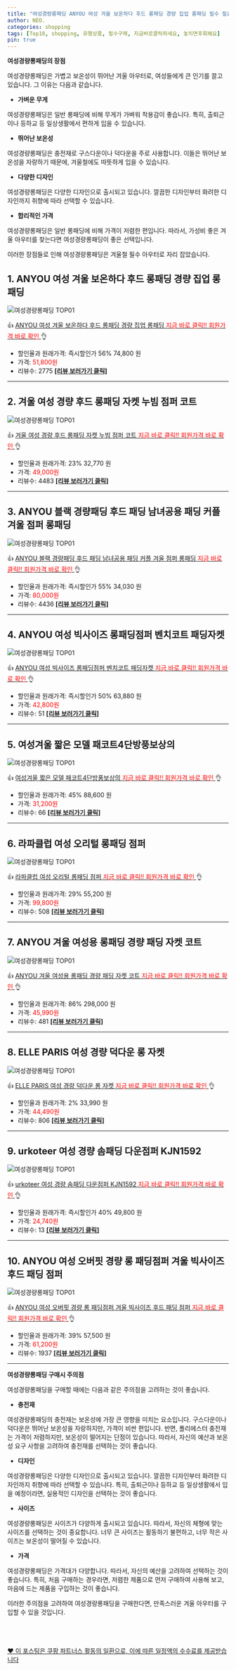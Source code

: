 ```yaml
---
title: "여성경량롱패딩 ANYOU 여성 겨울 보온하다 후드 롱패딩 경량 집업 롱패딩 필수 필요 추천 제품 비교 최저 가격 비교 장점 구매 후기 구매평"
author: NEO.
categories: shopping
tags: [Top10, shopping, 유행상품, 필수구매, 지금바로클릭하세요, 놓치면후회해요]
pin: true
---
```

**여성경량롱패딩의 장점**

여성경량롱패딩은 가볍고 보온성이 뛰어난 겨울 아우터로, 여성들에게 큰 인기를 끌고 있습니다. 그 이유는 다음과 같습니다.

* **가벼운 무게**

여성경량롱패딩은 일반 롱패딩에 비해 무게가 가벼워 착용감이 좋습니다. 특히, 출퇴근이나 등하교 등 일상생활에서 편하게 입을 수 있습니다.

* **뛰어난 보온성**

여성경량롱패딩은 충전재로 구스다운이나 덕다운을 주로 사용합니다. 이들은 뛰어난 보온성을 자랑하기 때문에, 겨울철에도 따뜻하게 입을 수 있습니다.

* **다양한 디자인**

여성경량롱패딩은 다양한 디자인으로 출시되고 있습니다. 깔끔한 디자인부터 화려한 디자인까지 취향에 따라 선택할 수 있습니다.

* **합리적인 가격**

여성경량롱패딩은 일반 롱패딩에 비해 가격이 저렴한 편입니다. 따라서, 가성비 좋은 겨울 아우터를 찾는다면 여성경량롱패딩이 좋은 선택입니다.

이러한 장점들로 인해 여성경량롱패딩은 겨울철 필수 아우터로 자리 잡았습니다.

   

## 1. ANYOU 여성 겨울 보온하다 후드 롱패딩 경량 집업 롱패딩

![여성경량롱패딩 TOP01](https://thumbnail9.coupangcdn.com/thumbnails/remote/490x490ex/image/vendor_inventory/a1fb/8870654abd5ed1fc5373cda7d97e0a3c59d8c74de4f996a705ecb2c96a91.jpg)


👍 [ANYOU 여성 겨울 보온하다 후드 롱패딩 경량 집업 롱패딩 <font color=red> 지금 바로 클릭!! 회원가격 바로 확인 </font> ](https://link.coupang.com/re/AFFSDP?lptag=AF3617701&subid=GithubCoopas&pageKey=7714376721&traceid=V0-153&itemId=20687078405&vendorItemId=87475459402) 👌 


- 할인율과 원래가격: 즉시할인가 56%  74,800   원
- 가격: <span style='color:red'>51,800원</span>
- 리뷰수: 2775  [**[리뷰 보러가기 클릭]**](https://link.coupang.com/re/AFFSDP?lptag=AF3617701&subid=GithubCoopas&pageKey=7714376721&traceid=V0-153&itemId=20687078405&vendorItemId=87475459402)

---


   

## 2. 겨울 여성 경량 후드 롱패딩 자켓 누빔 점퍼 코트

![여성경량롱패딩 TOP01](https://thumbnail10.coupangcdn.com/thumbnails/remote/490x490ex/image/vendor_inventory/c325/ff5eda35febad12318dfc814a0bce6f8ac74370807a6b112dfc28dab0c67.png)


👍 [겨울 여성 경량 후드 롱패딩 자켓 누빔 점퍼 코트 <font color=red> 지금 바로 클릭!! 회원가격 바로 확인 </font> ](https://link.coupang.com/re/AFFSDP?lptag=AF3617701&subid=GithubCoopas&pageKey=7721628502&traceid=V0-153&itemId=20724929365&vendorItemId=87795653883) 👌 


- 할인율과 원래가격: 23%  32,770   원
- 가격: <span style='color:red'>49,000원</span>
- 리뷰수: 4483  [**[리뷰 보러가기 클릭]**](https://link.coupang.com/re/AFFSDP?lptag=AF3617701&subid=GithubCoopas&pageKey=7721628502&traceid=V0-153&itemId=20724929365&vendorItemId=87795653883)

---


   

## 3. ANYOU 블랙 경량패딩 후드 패딩 남녀공용 패딩 커플 겨울 점퍼 롱패딩

![여성경량롱패딩 TOP01](https://thumbnail7.coupangcdn.com/thumbnails/remote/490x490ex/image/vendor_inventory/4fa5/f96d9b1f21ba7147037b6f8a29ce347b950aa8eb28cdfe0745136dd33a68.jpeg)


👍 [ANYOU 블랙 경량패딩 후드 패딩 남녀공용 패딩 커플 겨울 점퍼 롱패딩 <font color=red> 지금 바로 클릭!! 회원가격 바로 확인 </font> ](https://link.coupang.com/re/AFFSDP?lptag=AF3617701&subid=GithubCoopas&pageKey=7742576285&traceid=V0-153&itemId=20835023896&vendorItemId=87911482451) 👌 


- 할인율과 원래가격: 즉시할인가 55%  34,030   원
- 가격: <span style='color:red'>80,000원</span>
- 리뷰수: 4436  [**[리뷰 보러가기 클릭]**](https://link.coupang.com/re/AFFSDP?lptag=AF3617701&subid=GithubCoopas&pageKey=7742576285&traceid=V0-153&itemId=20835023896&vendorItemId=87911482451)

---


   

## 4. ANYOU 여성 빅사이즈 롱패딩점퍼 벤치코트 패딩자켓

![여성경량롱패딩 TOP01](https://thumbnail8.coupangcdn.com/thumbnails/remote/490x490ex/image/vendor_inventory/67f4/dbb7950d3cddbef9bacade4aff4987b46cc9747dd8fd2f4ac378bd76b4d9.jpg)


👍 [ANYOU 여성 빅사이즈 롱패딩점퍼 벤치코트 패딩자켓 <font color=red> 지금 바로 클릭!! 회원가격 바로 확인 </font> ](https://link.coupang.com/re/AFFSDP?lptag=AF3617701&subid=GithubCoopas&pageKey=7737920582&traceid=V0-153&itemId=20810720076&vendorItemId=87952561359) 👌 


- 할인율과 원래가격: 즉시할인가 50%  63,880   원
- 가격: <span style='color:red'>42,800원</span>
- 리뷰수: 51  [**[리뷰 보러가기 클릭]**](https://link.coupang.com/re/AFFSDP?lptag=AF3617701&subid=GithubCoopas&pageKey=7737920582&traceid=V0-153&itemId=20810720076&vendorItemId=87952561359)

---


   

## 5. 여성겨울 짧은 모델 패코트4단방풍보상의

![여성경량롱패딩 TOP01](https://thumbnail9.coupangcdn.com/thumbnails/remote/490x490ex/image/vendor_inventory/e6bc/7bfdb59041ba3c8a84164ad983a8b6f815013ab822737c48e745f5e1b510.jpg)


👍 [여성겨울 짧은 모델 패코트4단방풍보상의 <font color=red> 지금 바로 클릭!! 회원가격 바로 확인 </font> ](https://link.coupang.com/re/AFFSDP?lptag=AF3617701&subid=GithubCoopas&pageKey=7742358500&traceid=V0-153&itemId=20833830871&vendorItemId=87901795868) 👌 


- 할인율과 원래가격: 45%  88,600   원
- 가격: <span style='color:red'>31,200원</span>
- 리뷰수: 66  [**[리뷰 보러가기 클릭]**](https://link.coupang.com/re/AFFSDP?lptag=AF3617701&subid=GithubCoopas&pageKey=7742358500&traceid=V0-153&itemId=20833830871&vendorItemId=87901795868)

---


   

## 6. 라파클럽 여성 오리털 롱패딩 점퍼

![여성경량롱패딩 TOP01](https://thumbnail8.coupangcdn.com/thumbnails/remote/490x490ex/image/vendor_inventory/images/2018/11/12/17/5/639b3c21-d3aa-4142-8672-df03a3dde40d.jpg)


👍 [라파클럽 여성 오리털 롱패딩 점퍼 <font color=red> 지금 바로 클릭!! 회원가격 바로 확인 </font> ](https://link.coupang.com/re/AFFSDP?lptag=AF3617701&subid=GithubCoopas&pageKey=155977547&traceid=V0-153&itemId=448981914&vendorItemId=79099712546) 👌 


- 할인율과 원래가격: 29%  55,200   원
- 가격: <span style='color:red'>99,800원</span>
- 리뷰수: 508  [**[리뷰 보러가기 클릭]**](https://link.coupang.com/re/AFFSDP?lptag=AF3617701&subid=GithubCoopas&pageKey=155977547&traceid=V0-153&itemId=448981914&vendorItemId=79099712546)

---


   

## 7. ANYOU 겨울 여성용 롱패딩 경량 패딩 자켓 코트

![여성경량롱패딩 TOP01](https://thumbnail9.coupangcdn.com/thumbnails/remote/490x490ex/image/vendor_inventory/2a54/6eb3e93db22cc01ba67cdd3aa118d29d13cb93b7e43da6ef730e68f30bf9.jpeg)


👍 [ANYOU 겨울 여성용 롱패딩 경량 패딩 자켓 코트 <font color=red> 지금 바로 클릭!! 회원가격 바로 확인 </font> ](https://link.coupang.com/re/AFFSDP?lptag=AF3617701&subid=GithubCoopas&pageKey=7600539618&traceid=V0-153&itemId=20104690333&vendorItemId=87911263848) 👌 


- 할인율과 원래가격: 86%  298,000   원
- 가격: <span style='color:red'>45,990원</span>
- 리뷰수: 481  [**[리뷰 보러가기 클릭]**](https://link.coupang.com/re/AFFSDP?lptag=AF3617701&subid=GithubCoopas&pageKey=7600539618&traceid=V0-153&itemId=20104690333&vendorItemId=87911263848)

---


   

## 8. ELLE PARIS 여성 경량 덕다운 롱 자켓

![여성경량롱패딩 TOP01](https://thumbnail6.coupangcdn.com/thumbnails/remote/490x490ex/image/retail/images/8494134879160339-b195e38c-b22a-4b38-947b-d58518108b11.jpg)


👍 [ELLE PARIS 여성 경량 덕다운 롱 자켓 <font color=red> 지금 바로 클릭!! 회원가격 바로 확인 </font> ](https://link.coupang.com/re/AFFSDP?lptag=AF3617701&subid=GithubCoopas&pageKey=6673869125&traceid=V0-153&itemId=15364397595&vendorItemId=82584580600) 👌 


- 할인율과 원래가격: 2%  33,990   원
- 가격: <span style='color:red'>44,490원</span>
- 리뷰수: 806  [**[리뷰 보러가기 클릭]**](https://link.coupang.com/re/AFFSDP?lptag=AF3617701&subid=GithubCoopas&pageKey=6673869125&traceid=V0-153&itemId=15364397595&vendorItemId=82584580600)

---


   

## 9. urkoteer 여성 경량 솜패딩 다운점퍼 KJN1592

![여성경량롱패딩 TOP01](https://thumbnail8.coupangcdn.com/thumbnails/remote/490x490ex/image/vendor_inventory/5511/a4b9e13625ef0189075c69bc88dc142b7a3b3eda2de8965e4e94dfc318fa.jpg)


👍 [urkoteer 여성 경량 솜패딩 다운점퍼 KJN1592 <font color=red> 지금 바로 클릭!! 회원가격 바로 확인 </font> ](https://link.coupang.com/re/AFFSDP?lptag=AF3617701&subid=GithubCoopas&pageKey=2347911273&traceid=V0-153&itemId=20321565724&vendorItemId=87820679804) 👌 


- 할인율과 원래가격: 즉시할인가 40%  49,800   원
- 가격: <span style='color:red'>24,740원</span>
- 리뷰수: 13  [**[리뷰 보러가기 클릭]**](https://link.coupang.com/re/AFFSDP?lptag=AF3617701&subid=GithubCoopas&pageKey=2347911273&traceid=V0-153&itemId=20321565724&vendorItemId=87820679804)

---


   

## 10. ANYOU 여성 오버핏 경량 롱 패딩점퍼 겨울 빅사이즈 후드 패딩 점퍼

![여성경량롱패딩 TOP01](https://thumbnail6.coupangcdn.com/thumbnails/remote/490x490ex/image/vendor_inventory/79ee/aaa916c63009fd81b7f53f3731d759b30327a7ff3164b304396cb2dfcc80.jpg)


👍 [ANYOU 여성 오버핏 경량 롱 패딩점퍼 겨울 빅사이즈 후드 패딩 점퍼 <font color=red> 지금 바로 클릭!! 회원가격 바로 확인 </font> ](https://link.coupang.com/re/AFFSDP?lptag=AF3617701&subid=GithubCoopas&pageKey=7652642947&traceid=V0-153&itemId=20366107745&vendorItemId=83956163535) 👌 


- 할인율과 원래가격: 39%  57,500   원
- 가격: <span style='color:red'>61,200원</span>
- 리뷰수: 1937  [**[리뷰 보러가기 클릭]**](https://link.coupang.com/re/AFFSDP?lptag=AF3617701&subid=GithubCoopas&pageKey=7652642947&traceid=V0-153&itemId=20366107745&vendorItemId=83956163535)

---
**여성경량롱패딩 구매시 주의점**

여성경량롱패딩을 구매할 때에는 다음과 같은 주의점을 고려하는 것이 좋습니다.

* **충전재**

여성경량롱패딩의 충전재는 보온성에 가장 큰 영향을 미치는 요소입니다. 구스다운이나 덕다운은 뛰어난 보온성을 자랑하지만, 가격이 비싼 편입니다. 반면, 폴리에스터 충전재는 가격이 저렴하지만, 보온성이 떨어지는 단점이 있습니다. 따라서, 자신의 예산과 보온성 요구 사항을 고려하여 충전재를 선택하는 것이 좋습니다.

* **디자인**

여성경량롱패딩은 다양한 디자인으로 출시되고 있습니다. 깔끔한 디자인부터 화려한 디자인까지 취향에 따라 선택할 수 있습니다. 특히, 출퇴근이나 등하교 등 일상생활에서 입을 예정이라면, 실용적인 디자인을 선택하는 것이 좋습니다.

* **사이즈**

여성경량롱패딩은 사이즈가 다양하게 출시되고 있습니다. 따라서, 자신의 체형에 맞는 사이즈를 선택하는 것이 중요합니다. 너무 큰 사이즈는 활동하기 불편하고, 너무 작은 사이즈는 보온성이 떨어질 수 있습니다.

* **가격**

여성경량롱패딩은 가격대가 다양합니다. 따라서, 자신의 예산을 고려하여 선택하는 것이 좋습니다. 특히, 처음 구매하는 경우라면, 저렴한 제품으로 먼저 구매하여 사용해 보고, 마음에 드는 제품을 구입하는 것이 좋습니다.

이러한 주의점을 고려하여 여성경량롱패딩을 구매한다면, 만족스러운 겨울 아우터를 구입할 수 있을 것입니다.<br><br><br><br><br> [ ❤  이 포스팅은 쿠팡 파트너스 활동의 일환으로, 이에 따른 일정액의 수수료를 제공받습니다](https://link.coupang.com/a/bcEFyh)